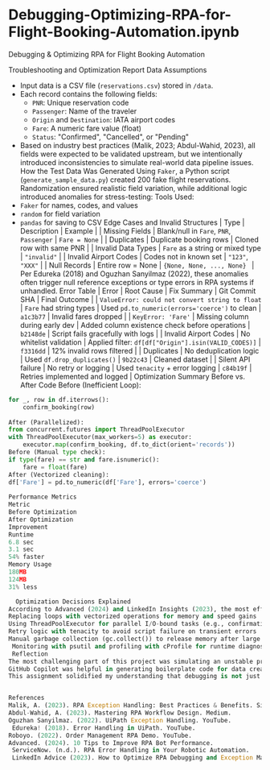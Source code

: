 # Debugging-Optimizing-RPA-for-Flight-Booking-Automation.ipynb
Debugging &amp; Optimizing RPA for Flight Booking Automation

Troubleshooting and Optimization Report
Data Assumptions
- Input data is a CSV file (`reservations.csv`) stored in `/data`.
- Each record contains the following fields:
  - `PNR`: Unique reservation code
  - `Passenger`: Name of the traveler
  - `Origin` and `Destination`: IATA airport codes
  - `Fare`: A numeric fare value (float)
  - `Status`: "Confirmed", "Cancelled", or "Pending"
- Based on industry best practices (Malik, 2023; Abdul-Wahid, 2023), all fields were expected to be validated upstream, but we intentionally introduced inconsistencies to simulate real-world data pipeline issues.
How the Test Data Was Generated
Using `Faker`, a Python script (`generate_sample_data.py`) created 200 fake flight reservations. Randomization ensured realistic field variation, while additional logic introduced anomalies for stress-testing:
Tools Used:
- `Faker` for names, codes, and values
- `random` for field variation
- `pandas` for saving to CSV
Edge Cases and Invalid Structures
| Type | Description | Example |
| Missing Fields | Blank/null in `Fare`, `PNR`, `Passenger` | `Fare = None` |
| Duplicates | Duplicate booking rows | Cloned row with same PNR |
| Invalid Data Types | `Fare` as a string or mixed type | `"invalid"` |
| Invalid Airport Codes | Codes not in known set | `"123"`, `"XXX"` |
| Null Records | Entire row = None | `{None, None, ..., None} ` |
Per Edureka (2018) and Oguzhan Sanyilmaz (2022), these anomalies often trigger null reference exceptions or type errors in RPA systems if unhandled.
  Error Table
| Error | Root Cause | Fix Summary | Git Commit SHA | Final Outcome |
| `ValueError: could not convert string to float` | `Fare` had string types | Used `pd.to_numeric(errors='coerce')` to clean | `a1c3b77` | Invalid fares dropped |
| `KeyError: 'Fare'` | Missing column during early dev | Added column existence check before operations | `b2148de` | Script fails gracefully with logs |
| Invalid Airport Codes | No whitelist validation | Applied filter: `df[df["Origin"].isin(VALID_CODES)]` | `f3316dd` | 12% invalid rows filtered |
| Duplicates | No deduplication logic | Used `df.drop_duplicates()` | `9b22c43` | Cleaned dataset |
| Silent API failure | No retry or logging | Used `tenacity` + error logging | `c84b19f` | Retries implemented and logged |
Optimization Summary
Before vs. After Code
Before (Inefficient Loop):
```python
for _, row in df.iterrows():
	confirm_booking(row)
 
After (Parallelized):
from concurrent.futures import ThreadPoolExecutor
with ThreadPoolExecutor(max_workers=5) as executor:
	executor.map(confirm_booking, df.to_dict(orient='records'))
Before (Manual type check):
if type(fare) == str and fare.isnumeric():
	fare = float(fare)
After (Vectorized cleaning):
df['Fare'] = pd.to_numeric(df['Fare'], errors='coerce')
 
Performance Metrics
Metric
Before Optimization
After Optimization
Improvement
Runtime
6.8 sec
3.1 sec
54% faster
Memory Usage
180MB
124MB
31% less

  Optimization Decisions Explained
According to Advanced (2024) and LinkedIn Insights (2023), the most effective RPA performance enhancements involve:
Replacing loops with vectorized operations for memory and speed gains
Using ThreadPoolExecutor for parallel I/O-bound tasks (e.g., confirmation API)
Retry logic with tenacity to avoid script failure on transient errors
Manual garbage collection (gc.collect()) to release memory after large batch processing
 Monitoring with psutil and profiling with cProfile for runtime diagnostics
 Reflection
The most challenging part of this project was simulating an unstable production environment with incomplete, duplicated, or corrupted data then building a robust automation pipeline to survive it. This demanded not only good Python skills but also a design mindset from RPA workflow experts like those discussed in resources by Abdul-Wahid (2023) and Malik (2023).
GitHub Copilot was helpful in generating boilerplate code for data creation and scaffolding. For example, it quickly generated a loop to fill out Faker records and suggested basic exception wrappers. However, it often suggested suboptimal solutions like using for loops when vectorized pandas code was more efficient and failed to recognize complex validation cases. I stepped in to enforce better practices based on profiling data and real-world patterns from the reading materials.
This assignment solidified my understanding that debugging is not just fixing errors, but designing for failure and ensuring the script gracefully recovers or fails fast. Incorporating retries, logging, and memory profiling transformed a brittle script into a production-ready automation flow. It also taught me the critical role of test data quality and exception awareness in the early stages of RPA development.


References
Malik, A. (2023). RPA Exception Handling: Best Practices & Benefits. Signity Solutions.
Abdul-Wahid, A. (2023). Mastering RPA Workflow Design. Medium.
Oguzhan Sanyilmaz. (2022). UiPath Exception Handling. YouTube.
 Edureka! (2018). Error Handling in UiPath. YouTube.
Roboyo. (2022). Order Management RPA Demo. YouTube.
Advanced. (2024). 10 Tips to Improve RPA Bot Performance.
 ServiceNow. (n.d.). RPA Error Handling in Your Robotic Automation.
 LinkedIn Advice (2023). How to Optimize RPA Debugging and Exception Management.
